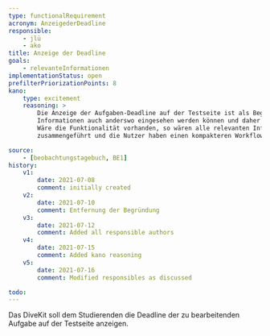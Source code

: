 ```yaml
---
type: functionalRequirement
acronym: AnzeigederDeadline
responsible: 
    - jlü
    - ako
title: Anzeige der Deadline
goals: 
    - relevanteInformationen
implementationStatus: open
prefilterPriorizationPoints: 8
kano:
    type: excitement
    reasoning: >
        Die Anzeige der Aufgaben-Deadline auf der Testseite ist als Begeisterungsmerkmal einzuordnen, da diese 
        Informationen auch anderswo eingesehen werden können und daher den Nutzern während des Gebrauchs nicht fehlt.
        Wäre die Funktionalität vorhanden, so wären alle relevanten Informationen zu den Aufgaben an einem Ort 
        zusammengeführt und die Nutzer haben einen kompakteren Workflow zur Aufgabenbearbeitung.

source:
    - [beobachtungstagebuch, BE1]
history:
    v1:
        date: 2021-07-08
        comment: initially created
    v2:
        date: 2021-07-10
        comment: Entfernung der Begründung
    v3:
        date: 2021-07-12
        comment: Added all responsible authors
    v4:
        date: 2021-07-15
        comment: Added kano reasoning
    v5:
        date: 2021-07-16
        comment: Modified responsibles as discussed

todo: 
---
```


Das DiveKit soll dem Studierenden die Deadline der zu bearbeitenden Aufgabe auf der Testseite anzeigen.
